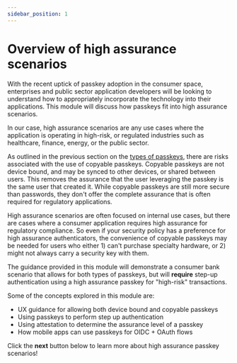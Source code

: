 ```yaml
---
sidebar_position: 1
---
```


# Overview of high assurance scenarios

With the recent uptick of passkey adoption in the consumer space, enterprises and public sector application developers will be looking to understand how to appropriately incorporate the technology into their applications. This module will discuss how passkeys fit into high assurance scenarios.

In our case, high assurance scenarios are any use cases where the application is operating in high-risk, or regulated industries such as healthcare, finance, energy, or the public sector.

As outlined in the previous section on the [types of passkeys](/docs/fundamentals/types-of-passkeys), there are risks associated with the use of copyable passkeys. Copyable passkeys are not device bound, and may be synced to other devices, or shared between users. This removes the assurance that the user leveraging the passkey is the same user that created it. While copyable passkeys are still more secure than passwords, they don't offer the complete assurance that is often required for regulatory applications.

High assurance scenarios are often focused on internal use cases, but there are cases where a consumer application requires high assurance for regulatory compliance. So even if your security policy has a preference for high assurance authenticators, the convenience of copyable passkeys may be needed for users who either 1) can't purchase specialty hardware, or 2) might not always carry a security key with them.

The guidance provided in this module will demonstrate a consumer bank scenario that allows for both types of passkeys, but will **require** step-up authentication using a high assurance passkey for "high-risk" transactions.

Some of the concepts explored in this module are:

- UX guidance for allowing both device bound and copyable passkeys
- Using passkeys to perform step up authentication
- Using attestation to determine the assurance level of a passkey
- How mobile apps can use passkeys for OIDC + OAuth flows

Click the **next** button below to learn more about high assurance passkey scenarios!
